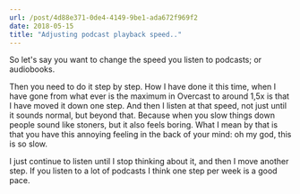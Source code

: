 ```yaml
---
url: /post/4d88e371-0de4-4149-9be1-ada672f969f2
date: 2018-05-15
title: "Adjusting podcast playback speed.."
---
```


So let's say you want to change the speed you listen to podcasts; or audiobooks. 

Then you need to do it step by step. How I have done it this time, when I have gone from what ever is the maximum in Overcast to around 1,5x is that I have moved it down one step. And then I listen at that speed, not just until it sounds normal, but beyond that. Because when you slow things down people sound like stoners, but it also feels boring. What I mean by that is that you have this annoying feeling in the back of your mind: oh my god, this is so slow. 

I just continue to listen until I stop thinking about it, and then I move another step. If you listen to a lot of podcasts I think one step per week is a good pace. 